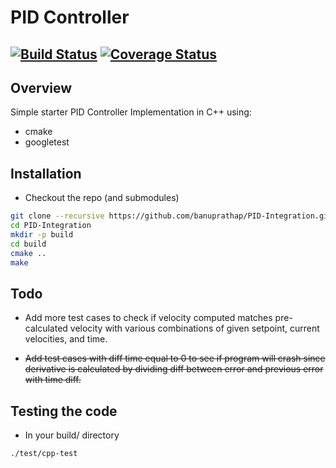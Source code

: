 # PID Controller
[![Build Status](https://travis-ci.org/banuprathap/PID-Integration.svg?branch=master)](https://travis-ci.org/banuprathap/PID-Integration)
[![Coverage Status](https://coveralls.io/repos/github/banuprathap/PID-Integration/badge.svg?branch=master)](https://coveralls.io/github/banuprathap/PID-Integration?branch=master)
---

## Overview

Simple starter PID Controller Implementation in C++ using:

- cmake
- googletest


## Installation

- Checkout the repo (and submodules)
```bash
git clone --recursive https://github.com/banuprathap/PID-Integration.git
cd PID-Integration
mkdir -p build
cd build
cmake ..
make
```


## Todo

- Add more test cases to check if velocity computed matches pre-calculated velocity
with various combinations of given setpoint, current velocities, and time.

- ~~Add test cases with diff time equal to 0 to see if program will crash since
derivative is calculated by dividing diff between error and previous error
with time diff.~~


## Testing the code

- In your build/ directory
```bash
./test/cpp-test
```